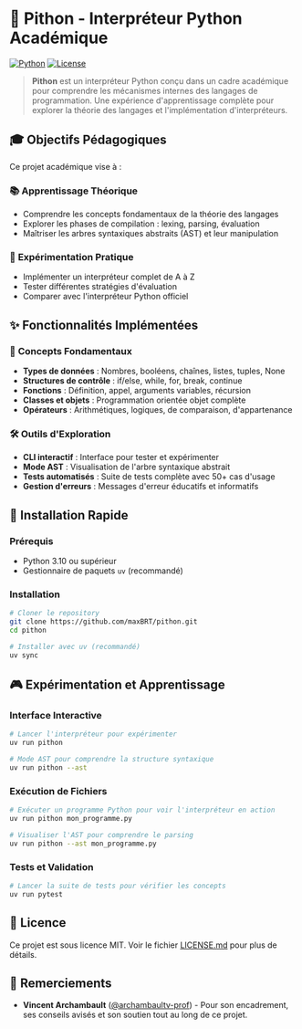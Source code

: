 # 🐍 Pithon - Interpréteur Python Académique

[![Python](https://img.shields.io/badge/Python-3.10+-blue.svg)](https://www.python.org/downloads/)
[![License](https://img.shields.io/badge/License-MIT-green.svg)](LICENSE.md)

> **Pithon** est un interpréteur Python conçu dans un cadre académique pour comprendre les mécanismes internes des langages de programmation. Une expérience d'apprentissage complète pour explorer la théorie des langages et l'implémentation d'interpréteurs.

## 🎓 Objectifs Pédagogiques

Ce projet académique vise à :

### 📚 **Apprentissage Théorique**
- Comprendre les concepts fondamentaux de la théorie des langages
- Explorer les phases de compilation : lexing, parsing, évaluation
- Maîtriser les arbres syntaxiques abstraits (AST) et leur manipulation

### 🔬 **Expérimentation Pratique**
- Implémenter un interpréteur complet de A à Z
- Tester différentes stratégies d'évaluation
- Comparer avec l'interpréteur Python officiel

## ✨ Fonctionnalités Implémentées

### 🧠 **Concepts Fondamentaux**
- **Types de données** : Nombres, booléens, chaînes, listes, tuples, None
- **Structures de contrôle** : if/else, while, for, break, continue
- **Fonctions** : Définition, appel, arguments variables, récursion
- **Classes et objets** : Programmation orientée objet complète
- **Opérateurs** : Arithmétiques, logiques, de comparaison, d'appartenance

### 🛠️ **Outils d'Exploration**
- **CLI interactif** : Interface pour tester et expérimenter
- **Mode AST** : Visualisation de l'arbre syntaxique abstrait
- **Tests automatisés** : Suite de tests complète avec 50+ cas d'usage
- **Gestion d'erreurs** : Messages d'erreur éducatifs et informatifs

## 🚀 Installation Rapide

### Prérequis
- Python 3.10 ou supérieur
- Gestionnaire de paquets `uv` (recommandé)

### Installation
```bash
# Cloner le repository
git clone https://github.com/maxBRT/pithon.git
cd pithon

# Installer avec uv (recommandé)
uv sync

```

## 🎮 Expérimentation et Apprentissage

### Interface Interactive
```bash
# Lancer l'interpréteur pour expérimenter
uv run pithon

# Mode AST pour comprendre la structure syntaxique
uv run pithon --ast
```

### Exécution de Fichiers
```bash
# Exécuter un programme Python pour voir l'interpréteur en action
uv run pithon mon_programme.py

# Visualiser l'AST pour comprendre le parsing
uv run pithon --ast mon_programme.py
```

### Tests et Validation
```bash
# Lancer la suite de tests pour vérifier les concepts
uv run pytest
```

## 📄 Licence

Ce projet est sous licence MIT. Voir le fichier [LICENSE.md](LICENSE.md) pour plus de détails.

## 🙏 Remerciements

- **Vincent Archambault** ([@archambaultv-prof](https://github.com/archambaultv-prof)) - Pour son encadrement, ses conseils avisés et son soutien tout au long de ce projet.
